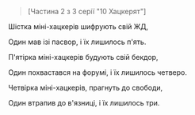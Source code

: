 >[Частина 2 з 3 серії "10 Хацкерят"]

Шістка міні-хацкерів шифрують свій ЖД,

Один мав ізі пасвор, і їх лишилось п'ять.

П'ятірка міні-хацкерів будують свій бекдор,

Один похвастався на форумі, і їх лишилось четверо.

Четвірка міні-хацкерів, прагнуть до свободи,

Один втрапив до в'язниці, і їх лишилось три.
